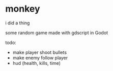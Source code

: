 # monkey

i did a thing

some random game made with gdscript in Godot

todo:
- make player shoot bullets
- make enemy follow player
- hud (health, kills, time)
